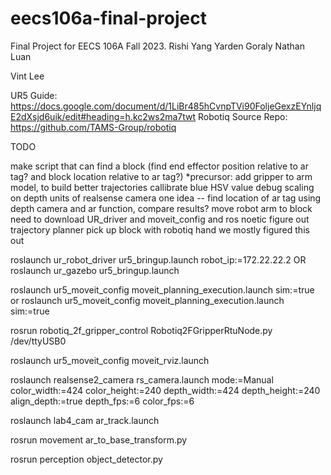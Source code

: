# eecs106a-final-project
Final Project for EECS 106A Fall 2023.
Rishi Yang
Yarden Goraly
Nathan Luan

Vint Lee

UR5 Guide: https://docs.google.com/document/d/1LiBr485hCvnpTVi90FoljeGexzEYnljqE2dXsjd6uik/edit#heading=h.kc2ws2ma7twt
Robotiq Source Repo: https://github.com/TAMS-Group/robotiq

TODO

make script that can
    find a block (find end effector position relative to ar tag? and block location relative to ar tag?)
        *precursor: add gripper to arm model, to build better trajectories
        callibrate blue HSV value
        debug scaling on depth units of realsense camera
        one idea -- find location of ar tag using depth camera and ar function, compare results?
    move robot arm to block
        need to download UR_driver and moveit_config and ros noetic
        figure out trajectory planner
    pick up block with robotiq hand
        we mostly figured this out

roslaunch ur_robot_driver ur5_bringup.launch robot_ip:=172.22.22.2
OR
roslaunch ur_gazebo ur5_bringup.launch

roslaunch ur5_moveit_config moveit_planning_execution.launch sim:=true
or
roslaunch ur5_moveit_config moveit_planning_execution.launch sim:=true

rosrun robotiq_2f_gripper_control Robotiq2FGripperRtuNode.py /dev/ttyUSB0

roslaunch ur5_moveit_config moveit_rviz.launch

roslaunch realsense2_camera rs_camera.launch mode:=Manual color_width:=424 color_height:=240 depth_width:=424 depth_height:=240 align_depth:=true depth_fps:=6 color_fps:=6

roslaunch lab4_cam ar_track.launch

rosrun movement ar_to_base_transform.py

rosrun perception object_detector.py
